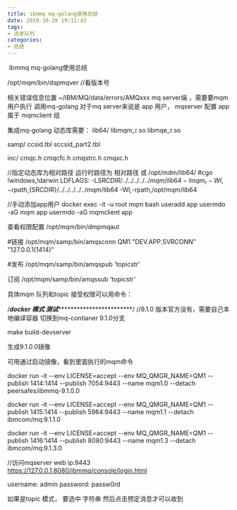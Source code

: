 ```yaml
---
title: ibmmq mq-golang使用总结
date: 2019-10-28 19:11:43
tags:
- 消息队列
categories: 
- 总结
---
```


​	ibmmq  mq-golang使用总结

/opt/mqm/bin/dspmqver   //看版本号  

相关错误信息位置  ~/IBM/MQ/data/errors/AMQxxx
mq server端 ，需要要mqm 用户执行
调用mq-golang 对于mq server来说是 app 用户， mqserver 配置 app 属于 mqmclient 组

集成mq-golang 动态库需要：
lib64/
libmqm_r.so  libmqe_r.so

samp/
ccsid.tbl  sccsid_part2.tbl

inc/
cmqc.h
cmqcfc.h
cmqstrc.h
cmqxc.h


//指定动态库为相对路径 运行时路径为 相对路径 或 /opt/mdm/lib64/
\#cgo !windows,!darwin LDFLAGS: -L${SRCDIR}/../../../../../mqm/lib64 -lmqm_r -Wl,-rpath,${SRCDIR}/../../../../../mqm/lib64 -Wl,-rpath,/opt/mqm/lib64


//手动添加app用户
docker exec -it -u root mqm bash
useradd app
usermdo -aG mqm app
usermdo -aG mqmclient app


查看权限配置
/opt/mqm/bin/dmpmqaut

\#链接
/opt/mqm/samp/bin/amqsconn QM1 "DEV.APP.SVRCONN" "127.0.0.1(1414)"
 
\#发布
/opt/mqm/samp/bin/amqspub 'topicstr'

订阅
/opt/mqm/samp/bin/amqssub 'topicstr'


具体mqm 队列和topic 接受权限可以用命令：

 
/*************docker 模式 测试*************************************/
//9.1.0 版本官方没有，需要自己本地编译容器
切换到mq-contianer  9.1.0分支

make build-devserver

生成9.1.0.0镜像

可用通过启动镜像，看到里面执行的mqm命令

docker run  -it --env LICENSE=accept  --env MQ_QMGR_NAME=QM1 --publish 1414:1414  --publish 7054:9443 --name mqm1.0 --detach  peersafes/ibmmq-9.1.0.0 

docker run  -it --env LICENSE=accept  --env MQ_QMGR_NAME=QM1  --publish 1415:1414  --publish 5984:9443 --name mqm1.1 --detach  ibmcom/mq:9.1.1.0 

docker run  -it --env LICENSE=accept  --env MQ_QMGR_NAME=QM1  --publish 1416:1414  --publish 8080:9443 --name mqm1.3 --detach  ibmcom/mq:9.1.3.0 


//访问mqserver web  ip:9443
https://127.0.0.1:8080/ibmmq/console/login.html

username: admin
password: passw0rd

如果是topic 模式， 要选中 字符串 然后点击预定消息才可以收到
